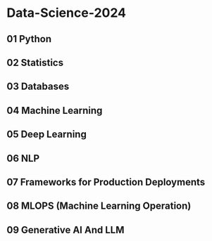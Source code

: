 # Data-Science-2024

## 01 Python
## 02 Statistics
## 03 Databases
## 04 Machine Learning
## 05 Deep Learning
## 06 NLP
## 07 Frameworks for Production Deployments
## 08 MLOPS (Machine Learning Operation)
## 09 Generative AI And LLM

